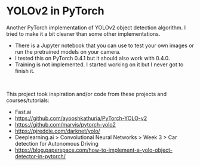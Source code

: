 # YOLOv2 in PyTorch
Another PyTorch implementation of YOLOv2 object detection algorithm. 
I tried to make it a bit cleaner than some other implementations.
* There is a Jupyter notebook that you can use to test your own images or run the pretrained models on your camera.
* I tested this on PyTorch 0.4.1 but it should also work with 0.4.0.
* Training is not implemented. I started working on it but I never got to finish it.
<br>

This project took inspiration and/or code from these projects and courses/tutorials:
- Fast.ai
- https://github.com/ayooshkathuria/PyTorch-YOLO-v2
- https://github.com/marvis/pytorch-yolo2
- https://pjreddie.com/darknet/yolo/
- Deeplearning.ai > Convolutional Neural Networks > Week 3 > Car detection for Autonomous Driving
- https://blog.paperspace.com/how-to-implement-a-yolo-object-detector-in-pytorch/
